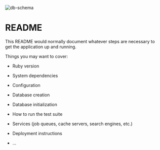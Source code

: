 
![db-schema](https://github.com/user-attachments/assets/527cd326-86ef-425d-a79f-95ca3fd4d3b9)


# README

This README would normally document whatever steps are necessary to get the
application up and running.

Things you may want to cover:

* Ruby version

* System dependencies

* Configuration

* Database creation

* Database initialization

* How to run the test suite

* Services (job queues, cache servers, search engines, etc.)

* Deployment instructions

* ...

